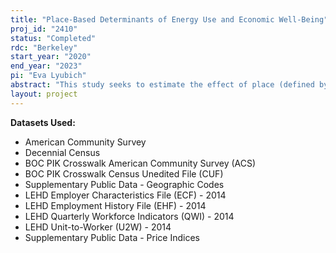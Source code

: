 ```yaml
---
title: "Place-Based Determinants of Energy Use and Economic Well-Being"
proj_id: "2410"
status: "Completed"
rdc: "Berkeley"
start_year: "2020"
end_year: "2023"
pi: "Eva Lyubich"
abstract: "This study seeks to estimate the effect of place (defined by the combination of built, natural, and social environment) on people's energy consumption, and then to use these estimates to assess the economic efficiency (maximization of the benefit-cost ratio) and economic incidence (the distribution of costs and benefits across demographic groups) of government-induced energy price variation. The focus of this study will be on the interaction between the carbon externality market failure and the public goods market failure. Acemoglu et al (2012, 2016) explore this interaction in the case of the global public goods failure of R&D under-provision and show that a carbon tax alone is not a cost-effective solution for reducing carbon emissions; however, the efficiency impacts of the interaction between local public goods and carbon externalities has not yet been studied."
layout: project
---
```


**Datasets Used:**

  - American Community Survey 
  - Decennial Census 
  - BOC PIK Crosswalk American Community Survey (ACS) 
  - BOC PIK Crosswalk Census Unedited File (CUF) 
  - Supplementary Public Data - Geographic Codes 
  - LEHD Employer Characteristics File (ECF) - 2014 
  - LEHD Employment History File (EHF) - 2014 
  - LEHD Quarterly Workforce Indicators (QWI) - 2014 
  - LEHD Unit-to-Worker (U2W) - 2014 
  - Supplementary Public Data - Price Indices 

